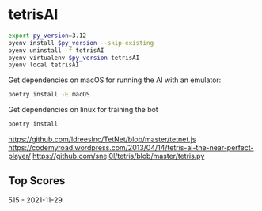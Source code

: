 # tetrisAI

```bash
export py_version=3.12
pyenv install $py_version --skip-existing
pyenv uninstall -f tetrisAI
pyenv virtualenv $py_version tetrisAI
pyenv local tetrisAI
```

Get dependencies on macOS for running the AI with an emulator:

```bash
poetry install -E macOS
```

Get dependencies on linux for training the bot

```bash
poetry install
```

<https://github.com/IdreesInc/TetNet/blob/master/tetnet.js>
<https://codemyroad.wordpress.com/2013/04/14/tetris-ai-the-near-perfect-player/>
<https://github.com/snej0l/tetris/blob/master/tetris.py>

## Top Scores

515 - 2021-11-29
